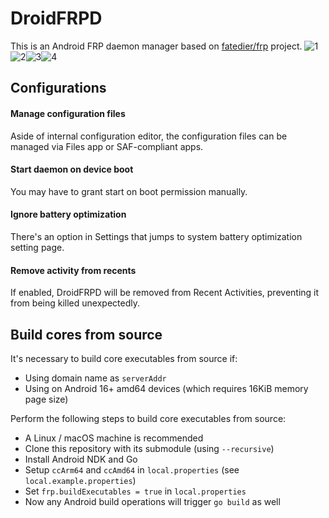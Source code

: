 # DroidFRPD
This is an Android FRP daemon manager based on [fatedier/frp](https://github.com/fatedier/frp) project.
![1](app/src/main/play/listings/en-US/graphics/phone-screenshots/1.png)![2](app/src/main/play/listings/en-US/graphics/phone-screenshots/2.png)![3](app/src/main/play/listings/en-US/graphics/phone-screenshots/3.png)![4](app/src/main/play/listings/en-US/graphics/phone-screenshots/4.png)

## Configurations
#### Manage configuration files
Aside of internal configuration editor, the configuration files can be managed via Files app or SAF-compliant apps.
#### Start daemon on device boot
You may have to grant start on boot permission manually.
#### Ignore battery optimization
There's an option in Settings that jumps to system battery optimization setting page.
#### Remove activity from recents
If enabled, DroidFRPD will be removed from Recent Activities, preventing it from being killed unexpectedly.

## Build cores from source
It's necessary to build core executables from source if:
- Using domain name as `serverAddr`
- Using on Android 16+ amd64 devices (which requires 16KiB memory page size)

Perform the following steps to build core executables from source:
- A Linux / macOS machine is recommended
- Clone this repository with its submodule (using `--recursive`)
- Install Android NDK and Go
- Setup `ccArm64` and `ccAmd64` in `local.properties` (see `local.example.properties`)
- Set `frp.buildExecutables = true` in `local.properties`
- Now any Android build operations will trigger `go build` as well

